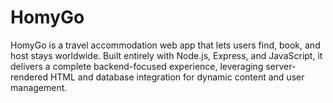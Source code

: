 # HomyGo
HomyGo is a travel accommodation web app that lets users find, book, and host stays worldwide. Built entirely with Node.js, Express, and JavaScript, it delivers a complete backend-focused experience, leveraging server-rendered HTML and database integration for dynamic content and user management.
